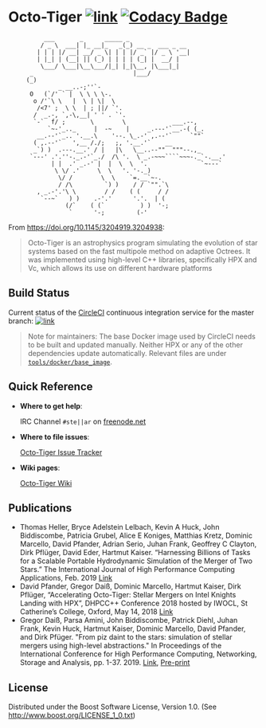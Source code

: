 # Octo-Tiger [![link](https://circleci.com/gh/STEllAR-GROUP/octotiger/tree/master.svg?style=shield)](https://circleci.com/gh/STEllAR-GROUP/octotiger/tree/master)  [![Codacy Badge](https://app.codacy.com/project/badge/Grade/ebc6d3e2e4f0407aa6a80dfc4fd03b97)](https://www.codacy.com/gh/STEllAR-GROUP/octotiger?utm_source=github.com&amp;utm_medium=referral&amp;utm_content=STEllAR-GROUP/octotiger&amp;utm_campaign=Badge_Grade)
```
          ___       _      _____ _                 
         / _ \  ___| |_ __|_   _(_) __ _  ___ _ __ 
        | | | |/ __| __/ _ \| | | |/ _` |/ _ \ '__|
        | |_| | (__| || (_) | | | | (_| |  __/ |   
         \___/ \___|\__\___/|_| |_|\__, |\___|_|   
      _                            |___/           
     (_)
              _ __..-;''`-
      O   (`/' ` |  \ \ \ \-.
       o /'`\ \   |  \ | \|  \
        /<7' ;  \ \  | ; ||/ `'.
       /  _.-, `,-\,__| ' ' . `'.
       `-`  f/ ;       \        \             ___.--,
           `~-'_.._     |  -~    |     _.---'`__.-( (_.
        __.--'`_.. '.__.\    '--. \_.-' ,.--'`     `""`
       ( ,.--'`   ',__ /./;   ;, '.__.'`    __
       _`) )  .---.__.' / |   |\   \__..--""  """--.,_
      `---' .'.''-._.-'`_./  /\ '.  \ _.-~~~````~~~-._`-.__.'
            | |  .' _.-' |  |  \  \  '.               `~---`
             \ \/ .'     \  \   '. '-._)
              \/ /        \  \    `=.__`~-.
              / /\         `) )    / / `"".`\
        , _.-'.'\ \        / /    ( (     / /
         `--~`   ) )    .-'.'      '.'.  | (
                (/`    ( (`          ) )  '-;
                 `      '-;         (-'
```

From <https://doi.org/10.1145/3204919.3204938>:
> Octo-Tiger is an astrophysics program simulating the evolution of star systems
> based on the fast multipole method on adaptive Octrees. It was implemented using
> high-level C++ libraries, specifically HPX and Vc, which allows its use on
> different hardware platforms

## Build Status

Current status of the [CircleCI](https://circleci.com/gh/STEllAR-GROUP/octotiger) continuous
integration service for the master branch:
[![link](https://circleci.com/gh/STEllAR-GROUP/octotiger/tree/master.svg?style=shield)](https://circleci.com/gh/STEllAR-GROUP/octotiger/tree/master)

> Note for maintainers: The base Docker image used by CircleCI needs to be built
> and updated manually. Neither HPX or any of the other dependencies update
> automatically. Relevant files are under
> [`tools/docker/base_image`](tools/docker/base_image).

## Quick Reference

* **Where to get help**:

	IRC Channel `#ste||ar` on [freenode.net](https://freenode.net/)

* **Where to file issues**:

	[Octo-Tiger Issue Tracker](https://github.com/STEllAR-GROUP/octotiger/issues)

* **Wiki pages**:

    [Octo-Tiger Wiki](https://github.com/STEllAR-GROUP/octotiger/wiki)

## Publications

* Thomas Heller, Bryce Adelstein Lelbach, Kevin A Huck, John Biddiscombe, Patricia Grubel, Alice E Koniges, Matthias Kretz, Dominic Marcello, David Pfander, Adrian Serio, Juhan Frank, Geoffrey C Clayton, Dirk Pflüger, David Eder, Hartmut Kaiser. “Harnessing Billions of Tasks for a Scalable Portable Hydrodynamic Simulation of the Merger of Two Stars.” The International Journal of High Performance Computing Applications, Feb. 2019 [Link](https://journals.sagepub.com/doi/10.1177/1094342018819744)
* David Pfander, Gregor Daiß, Dominic Marcello, Hartmut Kaiser, Dirk Pflüger, “Accelerating Octo-Tiger: Stellar Mergers on Intel Knights Landing with HPX”, DHPCC++ Conference 2018 hosted by IWOCL, St Catherine’s College, Oxford, May 14, 2018 [Link](https://dl.acm.org/citation.cfm?doid=3204919.3204938)
* Gregor Daiß, Parsa Amini, John Biddiscombe, Patrick Diehl, Juhan Frank, Kevin Huck, Hartmut Kaiser, Dominic Marcello, David Pfander, and Dirk Pfüger. "From piz daint to the stars: simulation of stellar mergers using high-level abstractions." In Proceedings of the International Conference for High Performance Computing, Networking, Storage and Analysis, pp. 1-37. 2019. [Link](https://dl.acm.org/doi/abs/10.1145/3295500.3356221), [Pre-print](https://arxiv.org/abs/1908.03121)

## License
Distributed under the Boost Software License, Version 1.0. (See 
<http://www.boost.org/LICENSE_1_0.txt>)
